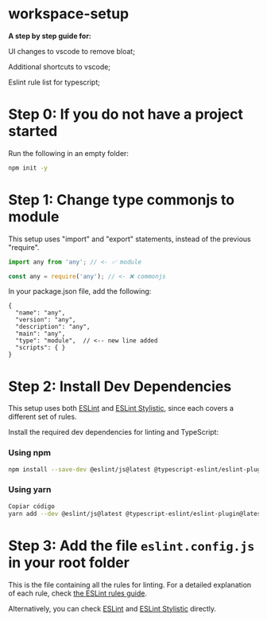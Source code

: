 # workspace-setup
__A step by step guide for:__

UI changes to vscode to remove bloat;

Additional shortcuts to vscode;

Eslint rule list for typescript;

# Step 0: If you do __not__ have a project started

Run the following in an empty folder:

```bash
npm init -y
```

# Step 1: Change type commonjs to module

This setup uses "import" and "export" statements, instead of the previous "require". 

```js
import any from 'any'; // <- ✅ module

const any = require('any'); // <- ❌ commonjs
```

In your package.json file, add the following:

```jsonc
{
  "name": "any",
  "version": "any",
  "description": "any",
  "main": "any",
  "type": "module",  // <-- new line added
  "scripts": { }
}
```

# Step 2: Install Dev Dependencies

This setup uses both [ESLint](https://eslint.org) and [ESLint Stylistic](https://eslint.style), since each covers a different set of rules.

Install the required dev dependencies for linting and TypeScript:

### Using npm
```bash
npm install --save-dev @eslint/js@latest @typescript-eslint/eslint-plugin@latest @typescript-eslint/parser@latest eslint@latest globals@latest typescript@latest typescript-eslint@latest @stylistic/eslint-plugin@latest eslint-plugin-import@latest
```
### Using yarn
```bash
Copiar código
yarn add --dev @eslint/js@latest @typescript-eslint/eslint-plugin@latest @typescript-eslint/parser@latest eslint@latest globals@latest typescript@latest typescript-eslint@latest @stylistic/eslint-plugin@latest eslint-plugin-import@latest
```

# Step 3: Add the file `eslint.config.js` in your root folder

This is the file containing all the rules for linting. For a detailed explanation of each rule, check [the ESLint rules guide](eslint-rules.md).

Alternatively, you can check [ESLint](https://eslint.org/docs/latest/rules/) and [ESLint Stylistic](https://eslint.style/rules) directly.
